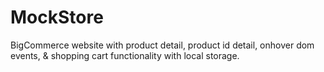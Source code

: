 # MockStore
BigCommerce website with product detail, product id detail, onhover dom events, &amp; shopping cart functionality with local storage.
